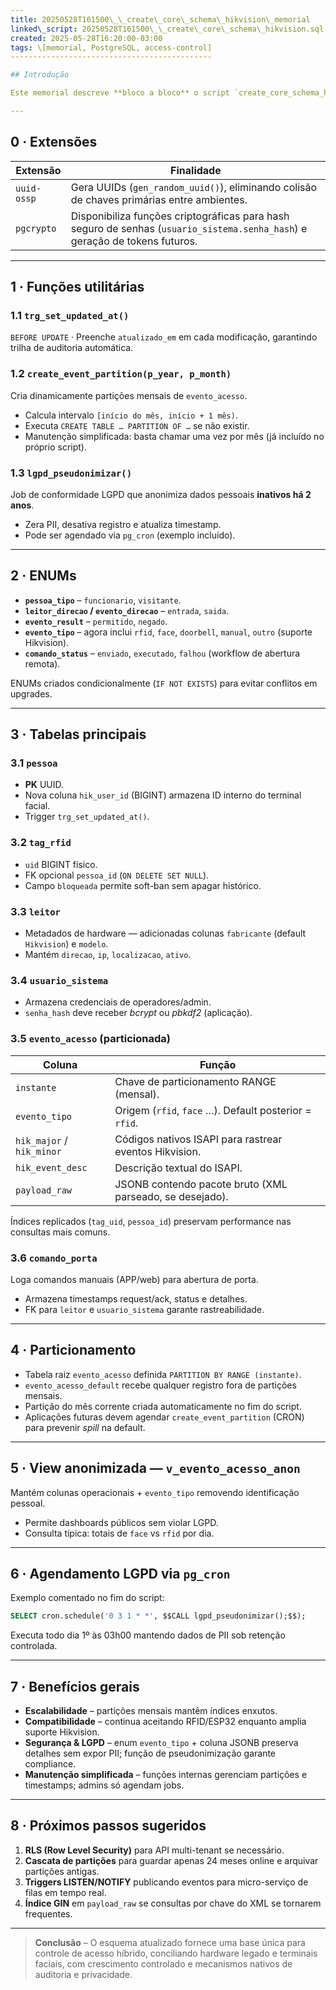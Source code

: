 ```yaml
---
title: 20250528T161500\_\_create\_core\_schema\_hikvision\_memorial
linked\_script: 20250528T161500\_\_create\_core\_schema\_hikvision.sql
created: 2025-05-28T16:20:00-03:00
tags: \[memorial, PostgreSQL, access-control]
---------------------------------------------

## Introdução

Este memorial descreve **bloco a bloco** o script `create_core_schema_hikvision.sql`, que cria um banco de dados do zero para um sistema de controle de acesso híbrido (RFID + terminais faciais Hikvision). Mantém compatibilidade com a arquitetura antiga baseada em ESP32, ampliando colunas/ENUMs e particionamento para suportar eventos `FACE`, `DOORBELL` e comandos manuais.

---
```


## 0 · Extensões

| Extensão    | Finalidade                                                                                                                  |
| ----------- | --------------------------------------------------------------------------------------------------------------------------- |
| `uuid-ossp` | Gera UUIDs (`gen_random_uuid()`), eliminando colisão de chaves primárias entre ambientes.                                   |
| `pgcrypto`  | Disponibiliza funções criptográficas para hash seguro de senhas (`usuario_sistema.senha_hash`) e geração de tokens futuros. |

---

## 1 · Funções utilitárias

### 1.1 `trg_set_updated_at()`

`BEFORE UPDATE` · Preenche `atualizado_em` em cada modificação, garantindo trilha de auditoria automática.

### 1.2 `create_event_partition(p_year, p_month)`

Cria dinamicamente partições mensais de `evento_acesso`.

* Calcula intervalo `[início do mês, início + 1 mês)`.
* Executa `CREATE TABLE … PARTITION OF …` se não existir.
* Manutenção simplificada: basta chamar uma vez por mês (já incluído no próprio script).

### 1.3 `lgpd_pseudonimizar()`

Job de conformidade LGPD que anonimiza dados pessoais **inativos há 2 anos**.

* Zera PII, desativa registro e atualiza timestamp.
* Pode ser agendado via `pg_cron` (exemplo incluído).

---

## 2 · ENUMs

* **`pessoa_tipo`** – `funcionario`, `visitante`.
* **`leitor_direcao` / `evento_direcao`** – `entrada`, `saida`.
* **`evento_result`** – `permitido`, `negado`.
* **`evento_tipo`** – agora inclui `rfid`, `face`, `doorbell`, `manual`, `outro` (suporte Hikvision).
* **`comando_status`** – `enviado`, `executado`, `falhou` (workflow de abertura remota).

ENUMs criados condicionalmente (`IF NOT EXISTS`) para evitar conflitos em upgrades.

---

## 3 · Tabelas principais

### 3.1 `pessoa`

* **PK** UUID.
* Nova coluna `hik_user_id` (BIGINT) armazena ID interno do terminal facial.
* Trigger `trg_set_updated_at()`.

### 3.2 `tag_rfid`

* `uid` BIGINT físico.
* FK opcional `pessoa_id` (`ON DELETE SET NULL`).
* Campo `bloqueada` permite soft-ban sem apagar histórico.

### 3.3 `leitor`

* Metadados de hardware — adicionadas colunas `fabricante` (default `Hikvision`) e `modelo`.
* Mantém `direcao`, `ip`, `localizacao`, `ativo`.

### 3.4 `usuario_sistema`

* Armazena credenciais de operadores/admin.
* `senha_hash` deve receber *bcrypt* ou *pbkdf2* (aplicação).

### 3.5 `evento_acesso` (particionada)

| Coluna                    | Função                                                   |
| ------------------------- | -------------------------------------------------------- |
| `instante`                | Chave de particionamento RANGE (mensal).                 |
| `evento_tipo`             | Origem (`rfid`, `face` …). Default posterior = `rfid`.   |
| `hik_major` / `hik_minor` | Códigos nativos ISAPI para rastrear eventos Hikvision.   |
| `hik_event_desc`          | Descrição textual do ISAPI.                              |
| `payload_raw`             | JSONB contendo pacote bruto (XML parseado, se desejado). |

Índices replicados (`tag_uid`, `pessoa_id`) preservam performance nas consultas mais comuns.

### 3.6 `comando_porta`

Loga comandos manuais (APP/web) para abertura de porta.

* Armazena timestamps request/ack, status e detalhes.
* FK para `leitor` e `usuario_sistema` garante rastreabilidade.

---

## 4 · Particionamento

* Tabela raiz `evento_acesso` definida `PARTITION BY RANGE (instante)`.
* `evento_acesso_default` recebe qualquer registro fora de partições mensais.
* Partição do mês corrente criada automaticamente no fim do script.
* Aplicações futuras devem agendar `create_event_partition` (CRON) para prevenir *spill* na default.

---

## 5 · View anonimizada — `v_evento_acesso_anon`

Mantém colunas operacionais + `evento_tipo` removendo identificação pessoal.

* Permite dashboards públicos sem violar LGPD.
* Consulta típica: totais de `face` vs `rfid` por dia.

---

## 6 · Agendamento LGPD via `pg_cron`

Exemplo comentado no fim do script:

```sql
SELECT cron.schedule('0 3 1 * *', $$CALL lgpd_pseudonimizar();$$);
```

Executa todo dia 1º às 03h00 mantendo dados de PII sob retenção controlada.

---

## 7 · Benefícios gerais

* **Escalabilidade** – partições mensais mantêm índices enxutos.
* **Compatibilidade** – continua aceitando RFID/ESP32 enquanto amplia suporte Hikvision.
* **Segurança & LGPD** – enum `evento_tipo` + coluna JSONB preserva detalhes sem expor PII; função de pseudonimização garante compliance.
* **Manutenção simplificada** – funções internas gerenciam partições e timestamps; admins só agendam jobs.

---

## 8 · Próximos passos sugeridos

1. **RLS (Row Level Security)** para API multi-tenant se necessário.
2. **Cascata de partições** para guardar apenas 24 meses online e arquivar partições antigas.
3. **Triggers LISTEN/NOTIFY** publicando eventos para micro-serviço de filas em tempo real.
4. **Índice GIN** em `payload_raw` se consultas por chave do XML se tornarem frequentes.

---

> **Conclusão** – O esquema atualizado fornece uma base única para controle de acesso híbrido, conciliando hardware legado e terminais faciais, com crescimento controlado e mecanismos nativos de auditoria e privacidade.
